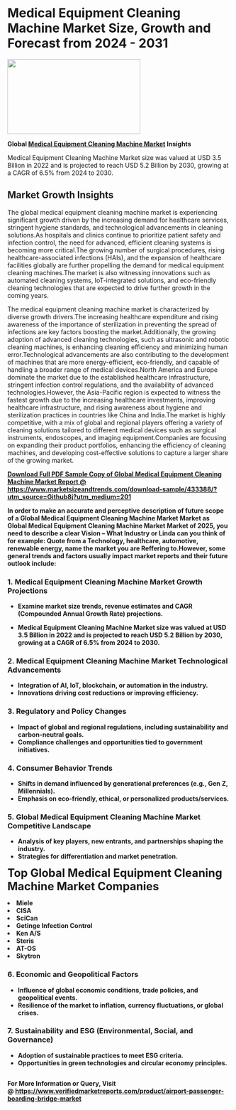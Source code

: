 <H1>Medical Equipment Cleaning Machine Market Size, Growth and Forecast from 2024 - 2031</H1><img class="aligncenter size-medium wp-image-584254" src="https://thirdeyenews.in/wp-content/uploads/2024/09/Global-Market-Research-300x168.jpeg" alt="" width="300" height="168" /><p><strong>Global&nbsp;<a href="https://www.marketsizeandtrends.com/download-sample/433388/?utm_source=Github8j?utm_medium=201">Medical Equipment Cleaning Machine Market</a> Insights</strong></p><p>Medical Equipment Cleaning Machine Market size was valued at USD 3.5 Billion in 2022 and is projected to reach USD 5.2 Billion by 2030, growing at a CAGR of 6.5% from 2024 to 2030.</p><p><h2>Market Growth Insights</h2> <p>The global medical equipment cleaning machine market is experiencing significant growth driven by the increasing demand for healthcare services, stringent hygiene standards, and technological advancements in cleaning solutions.As hospitals and clinics continue to prioritize patient safety and infection control, the need for advanced, efficient cleaning systems is becoming more critical.The growing number of surgical procedures, rising healthcare-associated infections (HAIs), and the expansion of healthcare facilities globally are further propelling the demand for medical equipment cleaning machines.The market is also witnessing innovations such as automated cleaning systems, IoT-integrated solutions, and eco-friendly cleaning technologies that are expected to drive further growth in the coming years.</p> <p><strong><a href="#"></a></strong></p> <p>The medical equipment cleaning machine market is characterized by diverse growth drivers.The increasing healthcare expenditure and rising awareness of the importance of sterilization in preventing the spread of infections are key factors boosting the market.Additionally, the growing adoption of advanced cleaning technologies, such as ultrasonic and robotic cleaning machines, is enhancing cleaning efficiency and minimizing human error.Technological advancements are also contributing to the development of machines that are more energy-efficient, eco-friendly, and capable of handling a broader range of medical devices.North America and Europe dominate the market due to the established healthcare infrastructure, stringent infection control regulations, and the availability of advanced technologies.However, the Asia-Pacific region is expected to witness the fastest growth due to the increasing healthcare investments, improving healthcare infrastructure, and rising awareness about hygiene and sterilization practices in countries like China and India.The market is highly competitive, with a mix of global and regional players offering a variety of cleaning solutions tailored to different medical devices such as surgical instruments, endoscopes, and imaging equipment.Companies are focusing on expanding their product portfolios, enhancing the efficiency of cleaning machines, and developing cost-effective solutions to capture a larger share of the growing market.</p> <p><strong><a href="#"></p><p><span class=""><strong>Download Full PDF Sample Copy of Global Medical Equipment Cleaning Machine Market Report</strong> @ <a href="https://www.marketsizeandtrends.com/download-sample/433388/?utm_source=Github8j?utm_medium=201" target="_blank">https://www.marketsizeandtrends.com/download-sample/433388/?utm_source=Github8j?utm_medium=201</a></span></p><p>In order to make an accurate and perceptive description of future scope of a Global&nbsp;Medical Equipment Cleaning Machine Market Market as Global&nbsp;Medical Equipment Cleaning Machine Market Market of 2025, you need to describe a clear Vision &ndash; What Industry or Linda can you think of for example: Quote from a Technology, healthcare, automotive, renewable energy, name the market you are Reffering to.However, some general trends and factors usually impact market reports and their future outlook include:</p><h3>1.&nbsp;<strong>Medical Equipment Cleaning Machine Market Growth Projections</strong></h3><ul><li>Examine market size trends, revenue estimates and CAGR (Compounded Annual Growth Rate) projections.</li><li><p>Medical Equipment Cleaning Machine Market size was valued at USD 3.5 Billion in 2022 and is projected to reach USD 5.2 Billion by 2030, growing at a CAGR of 6.5% from 2024 to 2030.</p></li></ul><h3>2.&nbsp;<strong>Medical Equipment Cleaning Machine Market Technological Advancements</strong></h3><ul><li>Integration of AI, IoT, blockchain, or automation in the industry.</li><li>Innovations driving cost reductions or improving efficiency.</li></ul><h3>3.&nbsp;<strong>Regulatory and Policy Changes</strong></h3><ul><li>Impact of global and regional regulations, including sustainability and carbon-neutral goals.</li><li>Compliance challenges and opportunities tied to government initiatives.</li></ul><h3>4.&nbsp;<strong>Consumer Behavior Trends</strong></h3><ul><li>Shifts in demand influenced by generational preferences (e.g., Gen Z, Millennials).</li><li>Emphasis on eco-friendly, ethical, or personalized products/services.</li></ul><h3>5.&nbsp;<strong>Global Medical Equipment Cleaning Machine Market Competitive Landscape</strong></h3><ul><li>Analysis of key players, new entrants, and partnerships shaping the industry.</li><li>Strategies for differentiation and market penetration.</li></ul><p data-pm-slice="1 1 []"><span style="color: inherit; font-family: inherit; font-size: 25px;">Top Global Medical Equipment Cleaning Machine Market Companies</span></p><div class="" data-test-id=""><p><li>Miele</li><li> CISA</li><li> SciCan</li><li> Getinge Infection Control</li><li> Ken A/S</li><li> Steris</li><li> AT-OS</li><li> Skytron</li></p></div><h3>6.&nbsp;<strong>Economic and Geopolitical Factors</strong></h3><ul><li>Influence of global economic conditions, trade policies, and geopolitical events.</li><li>Resilience of the market to inflation, currency fluctuations, or global crises.</li></ul><h3>7.&nbsp;<strong>Sustainability and ESG (Environmental, Social, and Governance)</strong></h3><ul><li>Adoption of sustainable practices to meet ESG criteria.</li><li>Opportunities in green technologies and circular economy principles.</li></ul><h2><strong style="font-size: 14px;">For More Information or Query, Visit @&nbsp;</strong><a style="background-color: #ffffff; font-size: 14px;" href="https://www.marketsizeandtrends.com/report/medical-equipment-cleaning-machine-market/" target="_blank">https://www.verifiedmarketreports.com/product/airport-passenger-boarding-bridge-market</a></h2>